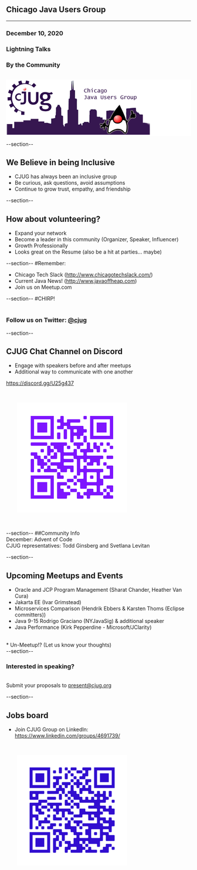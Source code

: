 ## Chicago Java Users Group
---

### December 10, 2020
### Lightning Talks
### By the Community
<div style="background-color: white; margin-top: 30px;">
	<img src="images/cjug.gif" style="border: none; box-shadow: none;"/>
</div>

--section--
## We Believe in being Inclusive
 * CJUG has always been an inclusive group
 * Be curious, ask questions, avoid assumptions
 * Continue to grow trust, empathy, and friendship

--section--
## How about volunteering?
 * Expand your network
 * Become a leader in this community (Organizer, Speaker, Influencer)
 * Growth Professionally
 * Looks great on the Resume (also be a hit at parties... maybe)

--section--
#Remember:
 * Chicago Tech Slack (http://www.chicagotechslack.com/)
 * Current Java News! (http://www.javaoffheap.com)
 * Join us on Meetup.com

--section--
#CHIRP!
<br/><br/>
### Follow us on Twitter: <u>@cjug</u>

--section--
## CJUG Chat Channel on Discord 
* Engage with speakers before and after meetups
* Additional way to communicate with one another

 https://discord.gg/U25g437
 
<img src="images/cjug-discord-qrcode.png" style="border:none; box-shadow:none; margin: 30px; background:white;"/>

--section--
##Community Info
<br/>
December:  Advent of Code
<br/>
CJUG representatives:  Todd Ginsberg and Svetlana Levitan

--section--

## Upcoming Meetups and Events

* Oracle and JCP Program Management (Sharat Chander, Heather Van Cura)
* Jakarta EE (Ivar Grimstead)
* Microservices Comparison (Hendrik Ebbers & Karsten Thoms (Eclipse committers))
* Java 9-15 Rodrigo Graciano (NYJavaSig) & additional speaker
* Java Performance (Kirk Pepperdine - Microsoft/JClarity)
<br/>
* Un-Meetup!?  (Let us know your thoughts)
<br/>
--section--

### Interested in speaking? 
<br/>Submit your proposals to present@cjug.org<br/>


--section--

## Jobs board

* Join CJUG Group on LinkedIn:  
  https://www.linkedin.com/groups/4691739/

<img src="images/cjug-linkedinGroup-qrcode.png" style="border:none; box-shadow:none; margin: 30px; background:white;"/>
